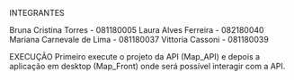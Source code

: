 INTEGRANTES

Bruna Cristina Torres - 081180005
Laura Alves Ferreira - 082180040
Mariana Carnevale de Lima - 081180037
Vittoria Cassoni - 081180039

EXECUÇÃO
Primeiro execute o projeto da API (Map_API) e depois a aplicação em desktop (Map_Front) onde será possível interagir com a API.
